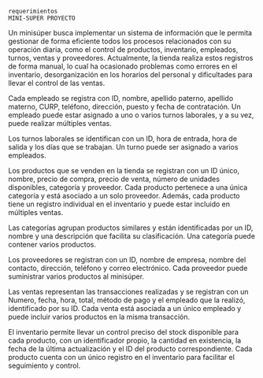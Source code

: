     requerimientos 
    MINI-SUPER PROYECTO
Un minisúper busca implementar un sistema de información que le permita gestionar de forma eficiente todos los procesos relacionados con su operación diaria, como el control de productos, inventario, empleados, turnos, ventas y proveedores. Actualmente, la tienda realiza estos registros de forma manual, lo cual ha ocasionado problemas como errores en el inventario, desorganización en los horarios del personal y dificultades para llevar el control de las ventas.

Cada empleado se registra con ID, nombre, apellido paterno, apellido materno, CURP, teléfono, dirección, puesto y fecha de contratación. Un empleado puede estar asignado a uno o varios turnos laborales, y a su vez, puede realizar múltiples ventas.

Los turnos laborales se identifican con un ID, hora de entrada, hora de salida y los días que se trabajan. Un turno puede ser asignado a varios empleados.

Los productos que se venden en la tienda se registran con un ID único, nombre, precio de compra, precio de venta, número de unidades disponibles, categoría y proveedor. Cada producto pertenece a una única categoría y está asociado a un solo proveedor. Además, cada producto tiene un registro individual en el inventario y puede estar incluido en múltiples ventas.

Las categorías agrupan productos similares y están identificadas por un ID, nombre y una descripción que facilita su clasificación. Una categoría puede contener varios productos.

Los proveedores se registran con un ID, nombre de empresa, nombre del contacto, dirección, teléfono y correo electrónico. Cada proveedor puede suministrar varios productos al minisúper.

Las ventas representan las transacciones realizadas y se registran con un Numero, fecha, hora, total, método de pago y el empleado que la realizó, identificado por su ID. Cada venta está asociada a un único empleado y puede incluir varios productos en la misma transacción.

El inventario permite llevar un control preciso del stock disponible para cada producto, con un identificador propio, la cantidad en existencia, la fecha de la última actualización y el ID del producto correspondiente. Cada producto cuenta con un único registro en el inventario para facilitar el seguimiento y control.

    